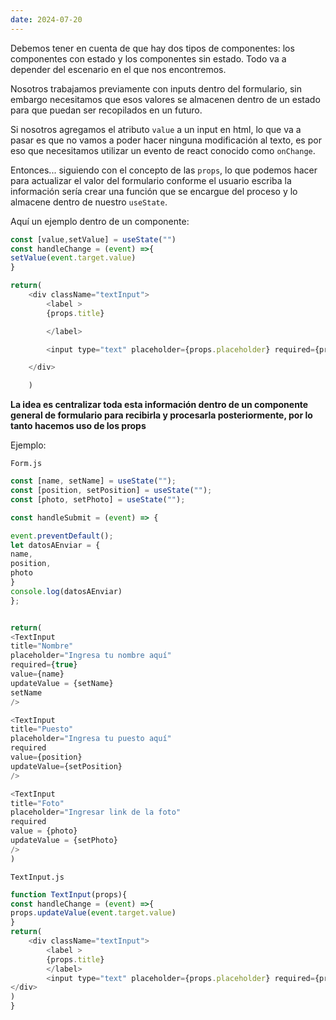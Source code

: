 ```yaml
---
date: 2024-07-20
---
```


Debemos tener en cuenta de que hay dos tipos de componentes: los componentes con estado y los componentes sin estado. Todo va a depender del escenario en el que nos encontremos.

Nosotros trabajamos previamente con inputs dentro del formulario, sin embargo necesitamos que esos valores se almacenen dentro de un estado para que puedan ser recopilados en un futuro.

Si nosotros agregamos el atributo `value` a un input en html, lo que va a pasar es que no vamos a poder hacer ninguna modificación al texto, es por eso que necesitamos utilizar un evento de react conocido como `onChange`.

Entonces... siguiendo con el concepto de las `props`, lo que podemos hacer para actualizar el valor del formulario conforme el usuario escriba la información sería crear una función que se encargue del proceso y lo almacene dentro de nuestro `useState`. 

Aquí un ejemplo dentro de un componente:

```js
const [value,setValue] = useState("")
const handleChange = (event) =>{
setValue(event.target.value)
}

return(
	<div className="textInput">
		<label >
		{props.title}

		</label>

		<input type="text" placeholder={props.placeholder} required={props.required} value = {value} onChange={handleChange}/>

	</div>

	)


```


**La idea es centralizar toda esta información dentro de un componente general de formulario para recibirla y procesarla posteriormente, por lo tanto hacemos uso de los props**

Ejemplo:

`Form.js`

```javascript
const [name, setName] = useState("");
const [position, setPosition] = useState("");
const [photo, setPhoto] = useState("");

const handleSubmit = (event) => {

event.preventDefault();
let datosAEnviar = {
name,
position,
photo
}
console.log(datosAEnviar)
};


return(
<TextInput
title="Nombre"
placeholder="Ingresa tu nombre aquí"
required={true}
value={name}
updateValue = {setName}
setName
/>

<TextInput
title="Puesto"
placeholder="Ingresa tu puesto aquí"
required
value={position}
updateValue={setPosition}
/>

<TextInput
title="Foto"
placeholder="Ingresar link de la foto"
required
value = {photo}
updateValue = {setPhoto}
/>
)
```

`TextInput.js`

```js
function TextInput(props){
const handleChange = (event) =>{
props.updateValue(event.target.value)
}
return(
	<div className="textInput">
		<label >
		{props.title}
		</label>
		<input type="text" placeholder={props.placeholder} required={props.required} value = {props.value} onChange={handleChange} />
</div>
)
}
```